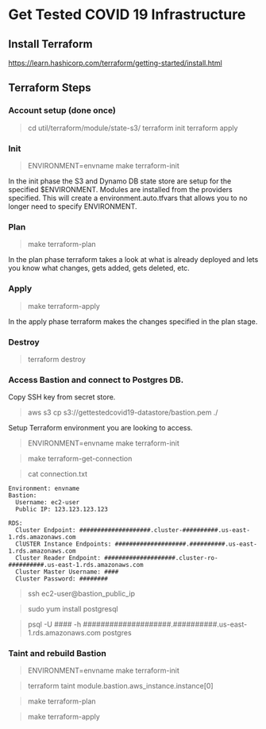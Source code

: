 # Get Tested COVID 19 Infrastructure

## Install Terraform

https://learn.hashicorp.com/terraform/getting-started/install.html


## Terraform Steps

### Account setup (done once)

> cd util/terraform/module/state-s3/
> terraform init
> terraform apply

### Init

> ENVIRONMENT=envname make terraform-init

In the init phase the S3 and Dynamo DB state store are setup for the specified $ENVIRONMENT. Modules are installed from the providers specified. This will create a environment.auto.tfvars that allows you to no longer need to specify ENVIRONMENT.

### Plan

> make terraform-plan

In the plan phase terraform takes a look at what is already deployed and lets you know what changes, gets added, gets deleted, etc.

### Apply

> make terraform-apply

In the apply phase terraform makes the changes specified in the plan stage.

### Destroy

> terraform destroy

### Access Bastion and connect to Postgres DB.

Copy SSH key from secret store.

> aws s3 cp s3://gettestedcovid19-datastore/bastion.pem ./

Setup Terraform environment you are looking to access.

> ENVIRONMENT=envname make terraform-init

> make terraform-get-connection

> cat connection.txt

```
Environment: envname
Bastion:
  Username: ec2-user
  Public IP: 123.123.123.123

RDS:
  Cluster Endpoint: ####################.cluster-##########.us-east-1.rds.amazonaws.com
  ClUSTER Instance Endpoints: ####################.##########.us-east-1.rds.amazonaws.com
  Cluster Reader Endpoint: ####################.cluster-ro-##########.us-east-1.rds.amazonaws.com
  Cluster Master Username: ####
  Cluster Password: ########
```

> ssh ec2-user@bastion_public_ip

> sudo yum install postgresql

> psql -U #### -h ####################.##########.us-east-1.rds.amazonaws.com postgres

### Taint and rebuild Bastion

> ENVIRONMENT=envname make terraform-init

> terraform taint module.bastion.aws_instance.instance[0]

> make terraform-plan

> make terraform-apply
